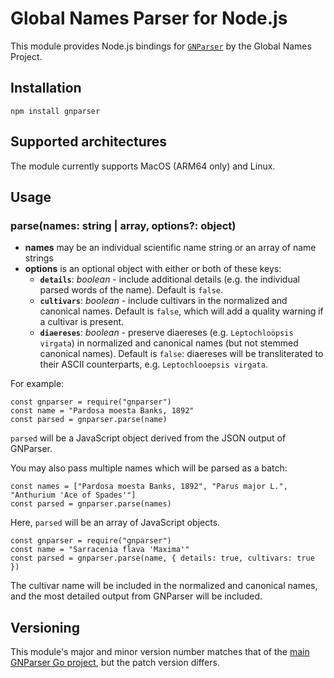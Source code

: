 # Global Names Parser for Node.js

This module provides Node.js bindings for [`GNParser`](https://github.com/gnames/gnparser) by the Global Names Project.

## Installation

```
npm install gnparser
```

## Supported architectures

The module currently supports MacOS (ARM64 only) and Linux.

## Usage

### parse(names: string | array, options?: object)

* **names** may be an individual scientific name string or an array of name strings
* **options** is an optional object with either or both of these keys:
  * **`details`**: *boolean* - include additional details (e.g. the individual parsed words of the name). Default is `false`.
  * **`cultivars`**: *boolean* - include cultivars in the normalized and canonical names. Default is `false`, which will add a quality warning if a cultivar is present.
  * **`diaereses`**: *boolean* - preserve diaereses (e.g. `Leptochloöpsis virgata`) in normalized and canonical names (but not stemmed canonical names). Default is `false`: diaereses will be transliterated to their ASCII counterparts, e.g. `Leptochlooepsis virgata`.


For example:

```
const gnparser = require("gnparser")
const name = "Pardosa moesta Banks, 1892"
const parsed = gnparser.parse(name)
```

`parsed` will be a JavaScript object derived from the JSON output of GNParser.

You may also pass multiple names which will be parsed as a batch:

```
const names = ["Pardosa moesta Banks, 1892", "Parus major L.", "Anthurium 'Ace of Spades'"]
const parsed = gnparser.parse(names)
```

Here, `parsed` will be an array of JavaScript objects.

```
const gnparser = require("gnparser")
const name = "Sarracenia flava 'Maxima'"
const parsed = gnparser.parse(name, { details: true, cultivars: true })
```

The cultivar name will be included in the normalized and canonical names, and the most detailed output from GNParser will be included.

## Versioning

This module's major and minor version number matches that of the [main GNParser Go project](https://github.com/gnames/gnparser), but the patch version differs.
